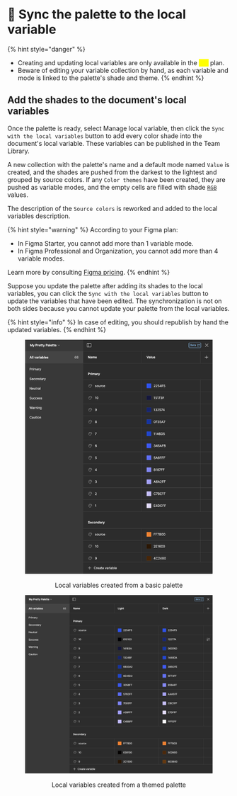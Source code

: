 # 🔐 Sync the palette to the local variable

{% hint style="danger" %}
* Creating and updating local variables are only available in the <mark style="color:yellow;">`Pro`</mark> plan.
* Beware of editing your variable collection by hand, as each variable and mode is linked to the palette's shade and theme.
{% endhint %}

## Add the shades to the document's local variables

Once the palette is ready, select Manage local variable, then click the `Sync with the local variables` button to add every color shade into the document's local variable. These variables can be published in the Team Library.

A new collection with the palette's name and a default mode named `Value` is created, and the shades are pushed from the darkest to the lightest and grouped by source colors. If any `Color themes` have been created, they are pushed as variable modes, and the empty cells are filled with shade [`RGB`](../glossary.md#rgb) values.

The description of the `Source colors` is reworked and added to the local variables description.

{% hint style="warning" %}
According to your Figma plan:

* In Figma Starter, you cannot add more than 1 variable mode.
* In Figma Professional and Organization, you cannot add more than 4 variable modes.

Learn more by consulting [Figma pricing](https://www.figma.com/pricing/).
{% endhint %}

Suppose you update the palette after adding its shades to the local variables, you can click the `Sync with the local variables` button to update the variables that have been edited. The synchronization is not on both sides because you cannot update your palette from the local variables.

{% hint style="info" %}
In case of editing, you should republish by hand the updated variables.
{% endhint %}

<div align="center">

<figure><img src="../.gitbook/assets/publish_palette-basic_local_variables.png" alt=""><figcaption><p>Local variables created from a basic palette</p></figcaption></figure>

 

<figure><img src="../.gitbook/assets/publish_palette-themed_local_variables.png" alt=""><figcaption><p>Local variables created from a themed palette</p></figcaption></figure>

</div>
